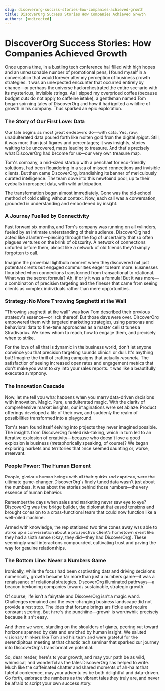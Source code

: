 ```yaml
---
slug: discoverorg-success-stories-how-companies-achieved-growth
title: DiscoverOrg Success Stories How Companies Achieved Growth
authors: [undirected]
---
```



# DiscoverOrg Success Stories: How Companies Achieved Growth

Once upon a time, in a bustling tech conference hall filled with high hopes and an unreasonable number of promotional pens, I found myself in a conversation that would forever alter my perception of business growth strategies. It was an unexpected encounter that occurred entirely by chance—or perhaps the universe had orchestrated the entire scenario with its mysterious, invisible strings. As I sipped my overpriced coffee (because budget cuts do not apply to caffeine intake), a gentleman named Tom began spinning tales of DiscoverOrg and how it had ignited a wildfire of growth in his company. Thus sparked an epic exploration.

### The Story of Our First Love: Data

Our tale begins as most great endeavors do—with data. Yes, raw, unadulterated data poured forth like molten gold from the digital spigot. Still, it was more than just figures and percentages; it was insights, stories waiting to be uncovered, maps leading to treasure. And that's precisely what DiscoverOrg had become for us—our very own treasure map.

Tom's company, a mid-sized startup with a penchant for eco-friendly solutions, had been floundering in a sea of missed connections and invisible clients. But then came DiscoverOrg, brandishing its banner of meticulously curated intelligence. The team dove into this newfound pool, up to their eyeballs in prospect data, with wild anticipation.

The transformation began almost immediately. Gone was the old-school method of cold calling without context. Now, each call was a conversation, grounded in understanding and emboldened by insight. 

### A Journey Fuelled by Connectivity

Fast forward six months, and Tom's company was running on all cylinders, fueled by an intimate understanding of their audience. DiscoverOrg had acted like a lantern—piercing through the fog of uncertainty that so often plagues ventures on the brink of obscurity. A network of connections unfurled before them, almost like a network of old friends they'd simply forgotten to call.

Imagine the proverbial lightbulb moment when they discovered not just potential clients but engaged communities eager to learn more. Businesses flourished when connections transformed from transactional to relational. What was the secret formula? Ah, if only it was a formula! But it was more—a combination of precision targeting and the finesse that came from seeing clients as complex individuals rather than mere opportunities.

### Strategy: No More Throwing Spaghetti at the Wall

"Throwing spaghetti at the wall" was how Tom described their previous strategy's essence—or lack thereof. But those days were over. DiscoverOrg empowered them with targeted marketing strategies, using personas and behavioral data to fine-tune approaches as a master cellist tunes a Stradivarius. We knew whom to reach, how to engage them, and precisely when to strike.

For the love of all that is dynamic in the business world, don't let anyone convince you that precision targeting sounds clinical or dull. It's anything but! Imagine the thrill of crafting campaigns that actually *resonate*. The satisfaction of seeing increased open rates and engagement metrics that don't make you want to cry into your sales reports. It was like a beautifully executed symphony.

### The Innovation Cascade

Now, let me tell you what happens when you marry data-driven decisions with innovation. Magic. Pure, unadulterated magic. With the clarity of comprehensive market insights, our imaginations were set ablaze. Product offerings developed a life of their own, and suddenly the realm of possibilities transformed into a playground.

Tom's team found itself delving into projects they never imagined possible. The insights from DiscoverOrg fueled risk-taking, which in turn led to an iterative explosion of creativity—because who doesn't love a good explosion in business (metaphorically speaking, of course)? We began exploring markets and territories that once seemed daunting or, worse, irrelevant.

### People Power: The Human Element

People, glorious human beings with all their quirks and caprices, were the ultimate game-changer. DiscoverOrg's finely tuned data wasn't just about the numbers. It was about the stories behind those numbers—the very essence of human behavior.

Remember the days when sales and marketing never saw eye to eye? DiscoverOrg was the bridge builder, the diplomat that eased tensions and brought cohesion to a cross-functional team that could now function like a well-oiled machine. 

Armed with knowledge, the rep stationed two time zones away was able to strike up a conversation about a prospective client's hometown event like they had a sixth sense (okay, they did—they had DiscoverOrg). These seemingly small interactions compounded, cultivating trust and paving the way for genuine relationships.

### The Bottom Line: Never a Numbers Game

Ironically, while the focus had been captivating data and driving decisions numerically, growth became far more than just a numbers game—it was a renaissance of relational strategies. DiscoverOrg illuminated pathways—a beacon beckoning companies towards sustainable, strategic growth.

Of course, life isn’t a fairytale and DiscoverOrg isn’t a magic wand. Challenges remained and the ever-changing business landscape did not provide a rest stop. The tides that fortune brings are fickle and require constant steering. But here's the punchline—growth is worthwhile precisely because it isn't easy. 

And there we were, standing on the shoulders of giants, peering out toward horizons spanned by data and enriched by human insight. We saluted visionary thinkers like Tom and his team and were grateful for the serendipitous meeting at that chaotic tech seminar that sparked our journey into DiscoverOrg's transformative potential.

So, dear reader, here's to your growth, and may your path be as wild, whimsical, and wonderful as the tales DiscoverOrg has helped to write. Much like the caffeinated chatter and shared moments of ah-ha at that fateful conference, may your adventures be both delightful and data-driven. Go forth, embrace the numbers as the vibrant tales they truly are, and never be afraid to script your own success story.